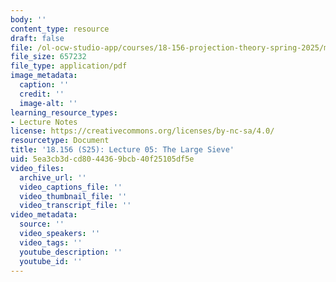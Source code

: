 ```yaml
---
body: ''
content_type: resource
draft: false
file: /ol-ocw-studio-app/courses/18-156-projection-theory-spring-2025/mit18_156_s25_lec05.pdf
file_size: 657232
file_type: application/pdf
image_metadata:
  caption: ''
  credit: ''
  image-alt: ''
learning_resource_types:
- Lecture Notes
license: https://creativecommons.org/licenses/by-nc-sa/4.0/
resourcetype: Document
title: '18.156 (S25): Lecture 05: The Large Sieve'
uid: 5ea3cb3d-cd80-4436-9bcb-40f25105df5e
video_files:
  archive_url: ''
  video_captions_file: ''
  video_thumbnail_file: ''
  video_transcript_file: ''
video_metadata:
  source: ''
  video_speakers: ''
  video_tags: ''
  youtube_description: ''
  youtube_id: ''
---
```

